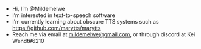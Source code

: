 - Hi, I’m @Mildemelwe
- I’m interested in text-to-speech software
- I’m currently learning about obscure TTS systems such as https://github.com/marytts/marytts
- Reach me via email at mildemelwe@gmail.com, or through discord at Kei Wendt#6210

<!---
Mildemelwe/Mildemelwe is a ✨ special ✨ repository because its `README.md` (this file) appears on your GitHub profile.
You can click the Preview link to take a look at your changes.
--->
